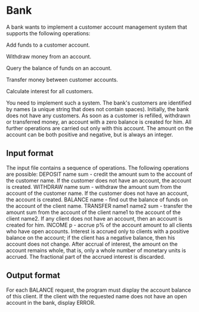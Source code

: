 # Bank
A bank wants to implement a customer account management system that 
supports the following operations:

Add funds to a customer account.

Withdraw money from an account.

Query the balance of funds on an account.

Transfer money between customer accounts.

Calculate interest for all customers.

You need to implement such a system. The bank's customers are 
identified by names (a unique string that does not contain spaces). 
Initially, the bank does not have any customers. As soon as a 
customer is refilled, withdrawn or transferred money, an account 
with a zero balance is created for him. All further operations are 
carried out only with this account. The amount on the account can 
be both positive and negative, but is always an integer.

## Input format
The input file contains a sequence of operations. The following 
operations are possible: DEPOSIT name sum - credit the amount sum 
to the account of the customer name. If the customer does not have 
an account, the account is created. WITHDRAW name sum - withdraw 
the amount sum from the account of the customer name. If the 
customer does not have an account, the account is created. BALANCE 
name - find out the balance of funds on the account of the client 
name. TRANSFER name1 name2 sum - transfer the amount sum from the 
account of the client name1 to the account of the client name2. If 
any client does not have an account, then an account is created for 
him. INCOME p - accrue p% of the account amount to all clients who 
have open accounts. Interest is accrued only to clients with a 
positive balance on the account; if the client has a negative 
balance, then his account does not change. After accrual of 
interest, the amount on the account remains whole, that is, only a 
whole number of monetary units is accrued. The fractional part of 
the accrued interest is discarded.

## Output format
For each BALANCE request, the program must display the account 
balance of this client. If the client with the requested name does 
not have an open account in the bank, display ERROR.